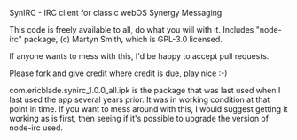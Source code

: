 SynIRC - IRC client for classic webOS Synergy Messaging

This code is freely available to all, do what you will with it.  Includes "node-irc" package, (c) Martyn Smith, which is GPL-3.0 licensed.

If anyone wants to mess with this, I'd be happy to accept pull requests.

Please fork and give credit where credit is due, play nice :-)

com.ericblade.synirc_1.0.0_all.ipk is the package that was last used when I last used the app several years prior.  It was in working
condition at that point in time.  If you want to mess around with this, I would suggest getting it working as is first, then seeing if it's
possible to upgrade the version of node-irc used.  
